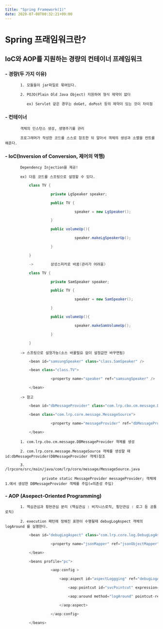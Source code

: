 ```yaml
---
title: "Spring Framework(1)"
date: 2020-07-08T00:32:21+09:00
---
```

# Spring 프래임워크란?  
  
## IoC와 AOP를 지원하는 경량의 컨테이너 프레임워크  
  
   
  
### - 경량(두 가지 이유)  
  
           1. 모듈들이 jar파일로 묶여있다.  
  
           2. POJO(Plain Old Java Object) 지원하여 형식 제약이 없다  

              ex) Servlet 같은 경우는 doGet, doPost 등의 제약이 있는 것이 차이점

             

### - 컨테이너

           객체의 인스턴스 생성, 생명주기를 관리

           프로그래머가 작성한 코드를 스스로 참조한 뒤 알아서 객체의 생성과 소멸을 컨트롤해준다.

          

### - IoC(Inversion of Conversion, 제어의 역행)

           Dependency Injection을 제공!

           ex) 다음 코드를 스프링으로 설정할 수 있다.
```java			
           class TV {

                     private LgSpeaker speaker;

                     public TV {

                                speaker = new LgSpeaker();

                     }

                     public volumeUp(){

                                speaker.makeLgSpeakerUp();

                     }

           }

           ->        삼성스피커로 바꿈(관리가 어려움)

           class TV {

                     private SamSpeaker speaker;

                     public TV {

                                speaker = new SamSpeaker();

                     }

                     public volumeUp(){

                                speaker.makeSamVolumeUp();

                     }

           }
```
           -> 스프링으로 설정가능(소스 바꿀필요 없이 설정값만 바꾸면됨)
```javascript
           <bean id="samsungSpeaker" class="class.SamSpeaker" />

           <bean class="class.TV">

                     <property name="speaker" ref="samsungSpeaker" />

           </bean>
```
          

           -> 참고
```javascript
           <bean id="dbMessageProvider" class="com.lrp.cbo.cm.message.DBMessageProvider" />

           <bean class="com.lrp.core.message.MessageSource">

                     <property name="messageProvider" ref="dbMessageProvider" />

           </bean>
```
           1. com.lrp.cbo.cm.message.DBMessageProvider 객체를 생성

           2. com.lrp.core.message.MessageSource 객체를 생성할 때 id:dbMessageProvider(DBMessageProvider 객체)참조

           3.  /lrpcore/src/main/java/com/lrp/core/message/MessageSource.java

                     private static MessageProvider messageProvider; 객체에 1.에서 생성한 DBMessageProvider 객체를 주입(=의존성 주입)

 

### - AOP (Asepect-Oriented Programming)

           1. 핵심관심과 횡돤관심 분리 (핵심관심 : 비지니스로직, 횡단관심 : 로그 등 공통 로직)

           2. execution 패턴에 정해진 표현이 수행될때 debugLogAspect 객체의 logAround 를 실행한다.
```javascript
           <bean id="debugLogAspect" class="com.lrp.core.log.DebugLogAspect">

                     <property name="jsonMapper" ref="jsonObjectMapper" />

           </bean>

           <beans profile="pc">

                     <aop:config >

                         <aop:aspect id="aspectLoggging" ref="debugLogAspect">

                             <aop:pointcut id="svcPointcut" expression="execution(public * com.lrp..*.svc.*.*(..))" />

                             <aop:around method="logAround" pointcut-ref="svcPointcut"  />

                         </aop:aspect>

                     </aop:config>

           </beans>
```